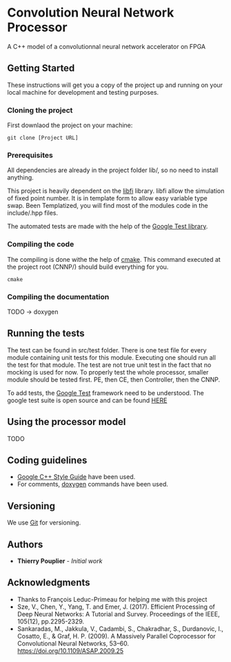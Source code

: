 


# Convolution Neural Network Processor

A C++ model of a convolutionnal neural network accelerator on FPGA

## Getting Started

These instructions will get you a copy of the project up and running on your local machine for development and testing purposes.

### Cloning the project

First downlaod the project on your machine:
```
git clone [Project URL]
```

### Prerequisites

All dependencies are already in the project folder lib/, so no need to install anything.

This project is heavily dependent on the [libfi](https://github.com/gsarkis/libfi) library. libfi allow the simulation of fixed point number. It is in template form to allow easy variable type swap. Been Templatized, you will find most of the modules code in the include/.hpp files.

The automated tests are made with the help of the [Google Test library](https://github.com/google/googletest).

### Compiling the code

The compiling is done withe the help of [cmake](https://cmake.org/). This command executed at the project root (CNNP/) should build everything for you.
```
cmake
```

### Compiling the documentation

TODO -> doxygen

## Running the tests

The test can be found in src/test folder. There is one test file for every module containing unit tests for this module. 
Executing one should run all the test for that module.
The test are not true unit test in the fact that no mocking is used for now. To properly test the whole processor,
smaller module should be tested first. PE, then CE, then Controller, then the CNNP. 

To add tests, the [Google Test](https://github.com/google/googletest/blob/master/googletest/docs/Primer.md) framework need to be understood. The google test suite is open source and can be found [HERE](https://github.com/google/googletest)

## Using the processor model

TODO 

## Coding guidelines

* [Google C++ Style Guide](https://google.github.io/styleguide/cppguide.html) have been used.
* For comments, [doxygen](http://www.stack.nl/~dimitri/doxygen/) commands have been used.

## Versioning

We use [Git](https://git-scm.com/) for versioning.

## Authors

* **Thierry Pouplier** - *Initial work*

## Acknowledgments

* Thanks to François Leduc-Primeau for helping me with this project
* Sze, V., Chen, Y., Yang, T. and Emer, J. (2017). Efficient Processing of Deep Neural Networks: A Tutorial and Survey. Proceedings of the IEEE, 105(12), pp.2295-2329.
* Sankaradas, M., Jakkula, V., Cadambi, S., Chakradhar, S., Durdanovic, I., Cosatto, E., & Graf, H. P. (2009). A Massively Parallel Coprocessor for Convolutional Neural Networks, 53–60. https://doi.org/10.1109/ASAP.2009.25

